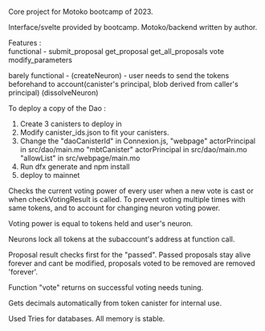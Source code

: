 Core project for Motoko bootcamp of 2023.

Interface/svelte provided by bootcamp.
Motoko/backend written by author.

Features :  
functional -
	submit_proposal
	get_proposal
	get_all_proposals
	vote
	modify_parameters

barely functional -
	(createNeuron) - user needs to send the tokens beforehand to account(canister's principal, blob derived from caller's principal)
	(dissolveNeuron)

To deploy a copy of the Dao :
1. Create 3 canisters to deploy in
2. Modify canister_ids.json to fit your canisters.
3. Change the 
	"daoCanisterId" in Connexion.js, 
	"webpage" actorPrincipal in src/dao/main.mo
	"mbtCanister" actorPrincipal in src/dao/main.mo
	"allowList" in src/webpage/main.mo
4. Run dfx generate and npm install
5. deploy to mainnet

Checks the current voting power of every user when a new vote is cast or when checkVotingResult is called. To prevent voting multiple times with same tokens, and to account for changing neuron voting power.

Voting power is equal to tokens held and user's neuron.

Neurons lock all tokens at the subaccount's address at function call. 

Proposal result checks first for the "passed". Passed proposals stay alive forever and cant be modified, proposals voted to be removed are removed 'forever'.

Function "vote" returns on successful voting needs tuning. 

Gets decimals automatically from token canister for internal use.

Used Tries for databases. All memory is stable.
